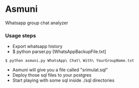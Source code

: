 # Asmuni
Whatsapp group chat analyzer

### Usage steps ###
- Export whatsapp history
- $ python parser.py [WhatsAppBackupFile.txt]

`$ python asmuni.py WhatsApp\ Chat\ With\ YourGroupName.txt`

- Asmuni will give you a file called "srimulat.sql"
- Deploy those sql files to your postgres
- Start playing with some sql inside ./sql directories



